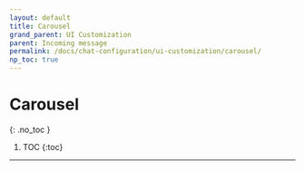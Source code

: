 ```yaml
---
layout: default
title: Carousel
grand_parent: UI Customization
parent: Incoming message 
permalink: /docs/chat-configuration/ui-customization/carousel/
np_toc: true
---
```


# Carousel
{: .no_toc }

1. TOC
{:toc}

---
